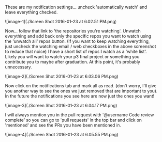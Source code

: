 These are my notification settings... uncheck 'automatically watch' and leave everything checked.

![image-1](./Screen Shot 2016-01-23 at 6.02.51 PM.png)

Now... follow that link to 'the repositories you're watching'.  Unwatch everything and add back only the specific repos you want to watch using the 'unwatch all' repos button.  (If you want to keep watching everything, just uncheck the watching email / web checkboxes in the above screenshot to reduce that noice)  I have a short list of repos I watch as a 'white list'.  Likely you will want to watch your p3 final project or something you contribute you to maybe after graduation.  At this point, it's probably unnecessary.

![image-2](./Screen Shot 2016-01-23 at 6.03.06 PM.png)

Now click on the notifications tab and mark all as read.  (don't worry, I'll give you another way to see the ones we just removed that are important to you).  In the future the notifications you see here are now just the ones you want!

![image-3](./Screen Shot 2016-01-23 at 6.04.17 PM.png)

I will always mention you in the pull request with '@username Code review complete' so you can go to 'pull requests' in the top bar and click on 'mentioned' and see the PRs you have been mentioned in.

![image-4](./Screen Shot 2016-01-23 at 6.05.55 PM.png)
